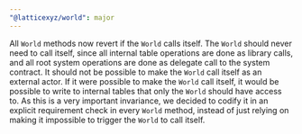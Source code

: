```yaml
---
"@latticexyz/world": major
---
```

All `World` methods now revert if the `World` calls itself.
The `World` should never need to call itself, since all internal table operations are done as library calls, and all root system operations are done as delegate call to the system contract.
It should not be possible to make the `World` call itself as an external actor.
If it were possible to make the `World` call itself, it would be possible to write to internal tables that only the `World` should have access to.
As this is a very important invariance, we decided to codify it in an explicit requirement check in every `World` method, instead of just relying on making it impossible to trigger the `World` to call itself.
